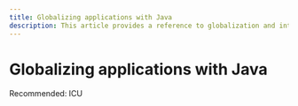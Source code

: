 ```yaml
---
title: Globalizing applications with Java
description: This article provides a reference to globalization and internationalization in Java
---
```


# Globalizing applications with Java

Recommended: ICU